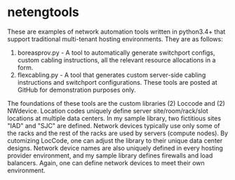 # netengtools
These are examples of network automation tools written in python3.4+ that support traditional multi-tenant hosting environments. They are as follows:

1. boreasprov.py - A tool to automatically generate switchport configs, custom cabling instructions, all the relevant resource allocations in a form.
2. flexcabling.py - A tool that generates custom server-side cabling instructions and switchport configurations.
These tools are posted at GitHub for demonstration purposes only.

The foundations of these tools are the custom libraries (2) Loccode and (2) NWdevice. Location codes uniquely define server site/room/rack/slot locations at multiple data centers. In my sample library, two fictitious sites "IAD" and "SJC" are defined. Network devices typically use only some of the racks and the rest of the racks are used by servers (compute nodes). By cutomizing LocCode, one can adjust the library to their unique data center designs. Network device names are also uniquely defined in every hosting provider environment, and my sample library defines firewalls and load balancers. Again, one can define network devices to meet their own environment.
